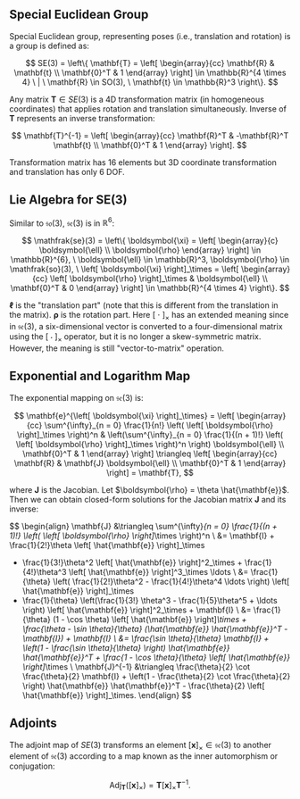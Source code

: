 ## Special Euclidean Group
Special Euclidean group, representing poses (i.e., translation and rotation) is a group is defined as:

$$
SE(3) = \left\{ \mathbf{T} = 
    \left[
    \begin{array}{cc}
    \mathbf{R} & \mathbf{t} \\
    \mathbf{0}^T & 1
    \end{array}
    \right]
    \in \mathbb{R}^{4 \times 4} \ | \
    \mathbf{R} \in SO(3), \ \mathbf{t} \in \mathbb{R}^3
    \right\}.
$$

Any matrix $\mathbf{T} \in SE(3)$ is a 4D transformation matrix (in homogeneous coordinates) that applies rotation and translation simultaneously. Inverse of $\mathbf{T}$ represents an inverse transformation:

$$
\mathbf{T}^{-1} = 
\left[
\begin{array}{cc}
\mathbf{R}^T & -\mathbf{R}^T \mathbf{t} \\
\mathbf{0}^T & 1
\end{array}
\right].
$$

Transformation matrix has 16 elements but 3D coordinate transformation and translation has only 6 DOF.

## Lie Algebra for SE(3)

Similar to $\mathfrak{so}(3)$, $\mathfrak{se}(3)$ is in $\mathbb{R}^6$:

$$
\mathfrak{se}(3) = 
\left\{
\boldsymbol{\xi} = 
\left[
\begin{array}{c}
\boldsymbol{\ell} \\
\boldsymbol{\rho}
\end{array}
\right] \in \mathbb{R}^{6}, \ 
\boldsymbol{\ell} \in \mathbb{R}^3, \boldsymbol{\rho} \in \mathfrak{so}(3), \ 
\left[ \boldsymbol{\xi} \right]_\times = 
\left[
\begin{array}{cc}
\left[ \boldsymbol{\rho} \right]_\times & \boldsymbol{\ell} \\
\mathbf{0}^T & 0
\end{array}
\right] \in \mathbb{R}^{4 \times 4}
\right\}.
$$

$\boldsymbol{\ell}$ is the "translation part" (note that this is different from the translation in the matrix). $\boldsymbol{\rho}$ is the rotation part. Here $\left[ \ \cdot \ \right]_\times$ has an extended meaning since in $\mathfrak{se}(3)$, a six-dimensional vector is converted to a four-dimensional matrix using the $\left[ \ \cdot \ \right]_\times$ operator, but it is no longer a skew-symmetric matrix. However, the meaning is still "vector-to-matrix" operation.

## Exponential and Logarithm Map

The exponential mapping on $\mathfrak{se}(3)$ is:

$$
\mathbf{e}^{\left[ \boldsymbol{\xi} \right]_\times} = 
\left[
\begin{array}{cc}
\sum^{\infty}_{n = 0} \frac{1}{n!} \left( \left[ \boldsymbol{\rho} \right]_\times \right)^n & \left(\sum^{\infty}_{n = 0} \frac{1}{(n + 1)!} \left( \left[ \boldsymbol{\rho} \right]_\times \right)^n \right) \boldsymbol{\ell} \\
\mathbf{0}^T & 1
\end{array}
\right] \triangleq
\left[
\begin{array}{cc}
\mathbf{R} & \mathbf{J} \boldsymbol{\ell} \\
\mathbf{0}^T & 1
\end{array}
\right] = \mathbf{T},
$$

where $\mathbf{J}$ is the Jacobian. Let $\boldsymbol{\rho} = \theta \hat{\mathbf{e}}$. Then we can obtain closed-form solutions for the Jacobian matrix $\mathbf{J}$ and its inverse:

$$
\begin{align}
\mathbf{J} &\triangleq \sum^{\infty}_{n = 0} \frac{1}{(n + 1)!} \left( \left[ \boldsymbol{\rho} \right]_\times \right)^n \\
&= \mathbf{I} + \frac{1}{2!}\theta \left[ \hat{\mathbf{e}} \right]_\times
+ \frac{1}{3!}\theta^2 \left[ \hat{\mathbf{e}} \right]^2_\times + \frac{1}{4!}\theta^3 \left[ \hat{\mathbf{e}} \right]^3_\times \ldots \\
&= \frac{1}{\theta} \left( \frac{1}{2!}\theta^2 - \frac{1}{4!}\theta^4 \ldots \right) \left[ \hat{\mathbf{e}} \right]_\times
+ \frac{1}{\theta} \left(\frac{1}{3!} \theta^3 - \frac{1}{5}\theta^5 + \ldots \right) \left[ \hat{\mathbf{e}} \right]^2_\times + \mathbf{I} \\
&= \frac{1}{\theta} (1 - \cos \theta) \left[ \hat{\mathbf{e}} \right]_\times + 
\frac{\theta - \sin \theta}{\theta} (\hat{\mathbf{e}} \hat{\mathbf{e}}^T - \mathbf{I}) + \mathbf{I} \\ 
&= \frac{\sin \theta}{\theta} \mathbf{I} + \left(1 - \frac{\sin \theta}{\theta} \right) \hat{\mathbf{e}} \hat{\mathbf{e}}^T + 
\frac{1 - \cos \theta}{\theta} \left[ \hat{\mathbf{e}} \right]_\times \\ 
\mathbf{J}^{-1} &\triangleq \frac{\theta}{2} \cot \frac{\theta}{2} \mathbf{I} + 
\left(1 - \frac{\theta}{2} \cot \frac{\theta}{2} \right) \hat{\mathbf{e}} \hat{\mathbf{e}}^T - \frac{\theta}{2} \left[ \hat{\mathbf{e}} \right]_\times.
\end{align}
$$

## Adjoints

The adjoint map of $SE(3)$ transforms an element $\left [ \mathbf{x} \right]_\times \in \mathfrak{se}(3)$ to another element of $\mathfrak{se}(3)$ according to a map known as the inner automorphism or conjugation:

$$
\text{Adj}_{\mathbf{T}} (\left [ \mathbf{x} \right]_\times) = \mathbf{T} \left [ \mathbf{x} \right]_\times \mathbf{T}^{-1}.
$$